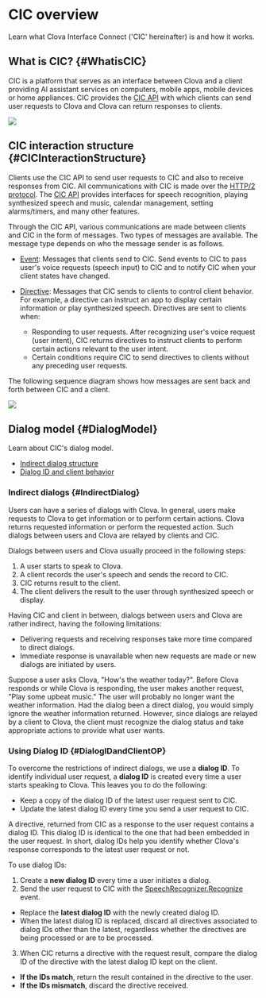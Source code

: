 # CIC overview

Learn what Clova Interface Connect ('CIC' hereinafter) is and how it works.

## What is CIC? {#WhatisCIC}

CIC is a platform that serves as an interface between Clova and a client providing AI assistant services on computers, mobile apps, mobile devices or home appliances. CIC provides the [CIC API](/CIC/References/CIC_API.md) with which clients can send user requests to Clova and Clova can return responses to clients.

![](/CIC/Resources/Images/CIC_Interaction_Structure.png)

## CIC interaction structure {#CICInteractionStructure}

Clients use the CIC API to send user requests to CIC and also to receive responses from CIC. All communications with CIC is made over the [HTTP/2 protocol](https://tools.ietf.org/html/rfc7540). The [CIC API](/CIC/References/CIC_API.md) provides interfaces for speech recognition, playing synthesized speech and music, calendar management, setting alarms/timers, and many other features.

Through the CIC API, various communications are made between clients and CIC in the form of messages. Two types of messages are available. The message type depends on who the message sender is as follows.

* [Event](/CIC/References/CIC_API.md#Event): Messages that clients send to CIC. Send events to CIC to pass user's voice requests (speech input) to CIC and to notify CIC when your client states have changed.

* [Directive](/CIC/References/CIC_API.md#Directive): Messages that CIC sends to clients to control client behavior. For example, a directive can instruct an app to display certain information or play synthesized speech. Directives are sent to clients when:
    * Responding to user requests. After recognizing user's voice request (user intent), CIC returns directives to instruct clients to perform certain actions relevant to the user intent.
    * Certain conditions require CIC to send directives to clients without any preceding user requests.

The following sequence diagram shows how messages are sent back and forth between CIC and a client.

![](/CIC/Resources/Images/CIC_Interaction_Example_in_Sequence_Diagram.png)

## Dialog model {#DialogModel}

Learn about CIC's dialog model.

* [Indirect dialog structure](#IndirectDialog)
* [Dialog ID and client behavior](#DialogIDandClientOP)

### Indirect dialogs {#IndirectDialog}

Users can have a series of dialogs with Clova. In general, users make requests to Clova to get information or to perform certain actions. Clova returns requested information or perform the requested action. Such dialogs between users and Clova are relayed by clients and CIC.

Dialogs between users and Clova usually proceed in the following steps:

1. A user starts to speak to Clova.
2. A client records the user's speech and sends the record to CIC.
3. CIC returns result to the client.
4. The client delivers the result to the user through synthesized speech or display.

Having CIC and client in between, dialogs between users and Clova are rather indirect, having the following limitations:

* Delivering requests and receiving responses take more time compared to direct dialogs.
* Immediate response is unavailable when new requests are made or new dialogs are initiated by users.

Suppose a user asks Clova, "How's the weather today?". Before Clova responds or while Clova is responding, the user makes another request, "Play some upbeat music." The user will probably no longer want the weather information. Had the dialog been a direct dialog, you would simply ignore the weather information returned. However, since dialogs are relayed by a client to Clova, the client must recognize the dialog status and take appropriate actions to provide what user wants.

### Using Dialog ID  {#DialogIDandClientOP}

To overcome the restrictions of indirect dialogs, we use a **dialog ID**. To identify individual user request, a **dialog ID** is created every time a user starts speaking to Clova. This leaves you to do the following:

* Keep a copy of the dialog ID of the latest user request sent to CIC.
* Update the latest dialog ID every time you send a user request to CIC.

A directive, returned from CIC as a response to the user request contains a dialog ID. This dialog ID is identical to the one that had been embedded in the user request. In short, dialog IDs help you identify whether Clova's response corresponds to the latest user request or not.

To use dialog IDs:

1. Create a **new dialog ID** every time a user initiates a dialog.
2. Send the user request to CIC with the [SpeechRecognizer.Recognize](/CIC/References/CICInterface/SpeechRecognizer.md) event.
  * Replace the **latest dialog ID** with the newly created dialog ID.
  * When the latest dialog ID is replaced, discard all directives associated to dialog IDs other than the latest, regardless whether the directives are being processed or are to be processed.
3. When CIC returns a directive with the request result, compare the dialog ID of the directive with the latest dialog ID kept on the client.
  * **If the IDs match**, return the result contained in the directive to the user.
  * **If the IDs mismatch**, discard the directive received.
